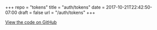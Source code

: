 +++
repo = "tokens"
title = "auth/tokens"
date = 2017-10-21T22:42:50-07:00
draft = false
url = "/auth/tokens"
+++

[View the code on GitHub](https://github.com/impractical/tokens)
